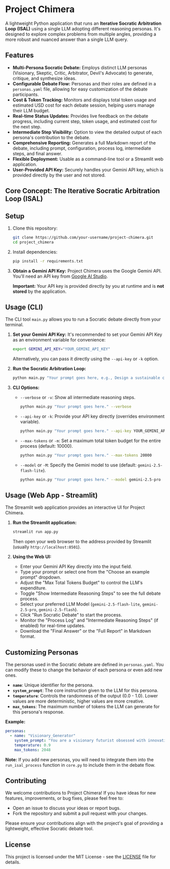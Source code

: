 # Project Chimera

A lightweight Python application that runs an **Iterative Socratic Arbitration Loop (ISAL)** using a single LLM adopting different reasoning personas. It's designed to explore complex problems from multiple angles, providing a more robust and nuanced answer than a single LLM query.

## Features

-   **Multi-Persona Socratic Debate:** Employs distinct LLM personas (Visionary, Skeptic, Critic, Arbitrator, Devil's Advocate) to generate, critique, and synthesize ideas.
-   **Configurable Debate Flow:** Personas and their roles are defined in a `personas.yaml` file, allowing for easy customization of the debate participants.
-   **Cost & Token Tracking:** Monitors and displays total token usage and estimated USD cost for each debate session, helping users manage their LLM budget.
-   **Real-time Status Updates:** Provides live feedback on the debate progress, including current step, token usage, and estimated cost for the next step.
-   **Intermediate Step Visibility:** Option to view the detailed output of each persona's contribution to the debate.
-   **Comprehensive Reporting:** Generates a full Markdown report of the debate, including prompt, configuration, process log, intermediate steps, and final answer.
-   **Flexible Deployment:** Usable as a command-line tool or a Streamlit web application.
-   **User-Provided API Key:** Securely handles your Gemini API key, which is provided directly by the user and not stored.

## Core Concept: The Iterative Socratic Arbitration Loop (ISAL)

## Setup

1.  Clone this repository:
    ```bash
    git clone https://github.com/your-username/project-chimera.git
    cd project_chimera
    ```
2.  Install dependencies:
    ```bash
    pip install -r requirements.txt
    ```
3.  **Obtain a Gemini API Key:**
    Project Chimera uses the Google Gemini API. You'll need an API key from [Google AI Studio](https://aistudio.google.com/apikey).

    **Important:** Your API key is provided directly by you at runtime and is **not stored** by the application.

## Usage (CLI)

The CLI tool `main.py` allows you to run a Socratic debate directly from your terminal.

1.  **Set your Gemini API Key:**
    It's recommended to set your Gemini API Key as an environment variable for convenience:
    ```bash
    export GEMINI_API_KEY="YOUR_GEMINI_API_KEY"
    ```
    Alternatively, you can pass it directly using the `--api-key` or `-k` option.

2.  **Run the Socratic Arbitration Loop:**
    ```bash
    python main.py "Your prompt goes here, e.g., Design a sustainable city for 1 million people on Mars."
    ```

3.  **CLI Options:**
    -   `--verbose` or `-v`: Show all intermediate reasoning steps.
        ```bash
        python main.py "Your prompt goes here." --verbose
        ```
    -   `--api-key` or `-k`: Provide your API key directly (overrides environment variable).
        ```bash
        python main.py "Your prompt goes here." --api-key YOUR_GEMINI_API_KEY
        ```
    -   `--max-tokens` or `-m`: Set a maximum total token budget for the entire process (default: 10000).
        ```bash
        python main.py "Your prompt goes here." --max-tokens 20000
        ```
    -   `--model` or `-M`: Specify the Gemini model to use (default: `gemini-2.5-flash-lite`).
        ```bash
        python main.py "Your prompt goes here." --model gemini-2.5-pro
        ```

## Usage (Web App - Streamlit)

The Streamlit web application provides an interactive UI for Project Chimera.

1.  **Run the Streamlit application:**
    ```bash
    streamlit run app.py
    ```
    Then open your web browser to the address provided by Streamlit (usually `http://localhost:8501`).

2.  **Using the Web UI:**
    -   Enter your Gemini API Key directly into the input field.
    -   Type your prompt or select one from the "Choose an example prompt" dropdown.
    -   Adjust the "Max Total Tokens Budget" to control the LLM's expenditure.
    -   Toggle "Show Intermediate Reasoning Steps" to see the full debate process.
    -   Select your preferred LLM Model (`gemini-2.5-flash-lite`, `gemini-2.5-pro`, `gemini-2.5-flash`).
    -   Click "Run Socratic Debate" to start the process.
    -   Monitor the "Process Log" and "Intermediate Reasoning Steps" (if enabled) for real-time updates.
    -   Download the "Final Answer" or the "Full Report" in Markdown format.

## Customizing Personas

The personas used in the Socratic debate are defined in `personas.yaml`. You can modify these to change the behavior of each persona or even add new ones.

-   **`name`**: Unique identifier for the persona.
-   **`system_prompt`**: The core instruction given to the LLM for this persona.
-   **`temperature`**: Controls the randomness of the output (0.0 - 1.0). Lower values are more deterministic, higher values are more creative.
-   **`max_tokens`**: The maximum number of tokens the LLM can generate for this persona's response.

**Example:**
```yaml
personas:
  - name: "Visionary_Generator"
    system_prompt: "You are a visionary futurist obsessed with innovation. Provide a bold, imaginative answer that explores uncharted possibilities. Ignore all practical constraints and risks."
    temperature: 0.9
    max_tokens: 2048
```

**Note:** If you add new personas, you will need to integrate them into the `run_isal_process` function in `core.py` to include them in the debate flow.

## Contributing

We welcome contributions to Project Chimera! If you have ideas for new features, improvements, or bug fixes, please feel free to:

-   Open an issue to discuss your ideas or report bugs.
-   Fork the repository and submit a pull request with your changes.

Please ensure your contributions align with the project's goal of providing a lightweight, effective Socratic debate tool.

## License

This project is licensed under the MIT License - see the [LICENSE](LICENSE) file for details.